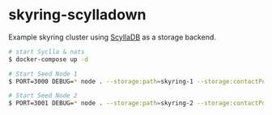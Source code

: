 # skyring-scylladown

Example skyring cluster using [ScyllaDB] as a storage backend.

```bash
# start Syclla & nats
$ docker-compose up -d

# Start Seed Node 1
$ PORT=3000 DEBUG=* node . --storage:path=skyring-1 --storage:contactPoints=0.0.0.0:9042 --storage:contactPoints=0.0.0.0:9043 --channel:port=3455

# Start Seed Node 2
$ PORT=3001 DEBUG=* node . --storage:path=skyring-2 --storage:contactPoints=0.0.0.0:9042 --storage:contactPoints=0.0.0.0:9043 --channel:port=3456
```

[ScyllaDB]: https://scylladb.com
